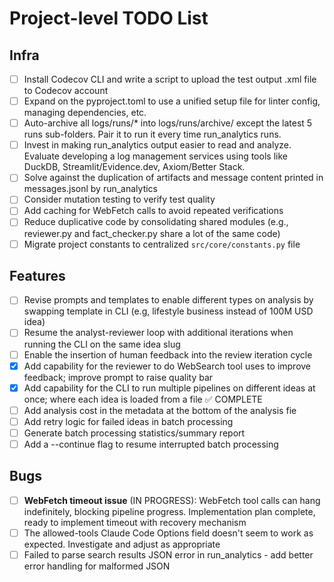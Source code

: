 # Project-level TODO List

## Infra

- [ ] Install Codecov CLI and write a script to upload the test output .xml file to Codecov account
- [ ] Expand on the pyproject.toml to use a unified setup file for linter config, managing dependencies, etc.
- [ ] Auto-archive all logs/runs/* into logs/runs/archive/ except the latest 5 runs sub-folders. Pair it to run it every time run_analytics runs.
- [ ] Invest in making run_analytics output easier to read and analyze. Evaluate developing a log management services using tools like DuckDB, Streamlit/Evidence.dev, Axiom/Better Stack.
- [ ] Solve against the duplication of artifacts and message content printed in messages.jsonl by run_analytics
- [ ] Consider mutation testing to verify test quality
- [ ] Add caching for WebFetch calls to avoid repeated verifications
- [ ] Reduce duplicative code by consolidating shared modules (e.g., reviewer.py and fact_checker.py share a lot of the same code)
- [ ] Migrate project constants to centralized `src/core/constants.py` file

## Features

- [ ] Revise prompts and templates to enable different types on analysis by swapping template in CLI (e.g, lifestyle business instead of 100M USD idea)
- [ ] Resume the analyst-reviewer loop with additional iterations when running the CLI on the same idea slug
- [ ] Enable the insertion of human feedback into the review iteration cycle
- [x] Add capability for the reviewer to do WebSearch tool uses to improve feedback; improve prompt to raise quality bar
- [x] Add capability for the CLI to run multiple pipelines on different ideas at once; where each idea is loaded from a file ✅ COMPLETE
- [ ] Add analysis cost in the metadata at the bottom of the analysis fie
- [ ] Add retry logic for failed ideas in batch processing
- [ ] Generate batch processing statistics/summary report
- [ ] Add a --continue flag to resume interrupted batch processing

## Bugs

- [ ] **WebFetch timeout issue** (IN PROGRESS): WebFetch tool calls can hang indefinitely, blocking pipeline progress. Implementation plan complete, ready to implement timeout with recovery mechanism
- [ ] The allowed-tools Claude Code Options field doesn't seem to work as expected. Investigate and adjust as appropriate
- [ ] Failed to parse search results JSON error in run_analytics - add better error handling for malformed JSON
